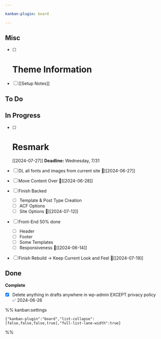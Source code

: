```yaml
---

kanban-plugin: board

---
```


## Misc

- [ ] # Theme Information
- [ ] [[Setup Notes]]


## To Do



## In Progress

- [ ] # Resmark
	[[2024-07-27]]
	**Deadline:** Wednesday, 7/31
- [ ] DL all fonts and images from current site 🛫[[2024-06-27]]
- [ ] Move Content Over 🛫[[2024-06-28]]
- [ ] Finish Backed
	- [ ] Template & Post Type Creation
	- [ ] ACF Options
	- [ ] Site Options 🛫[[2024-07-12]]
- [ ] Front-End 50% done
	- [ ] Header
	- [ ] Footer
	- [ ] Some Templates
	- [ ] Responsiveness 🛫[[2024-06-14]]
- [ ] Finish Rebuild -> Keep Current Look and Feel 🛫[[2024-07-19]]


## Done

**Complete**
- [x] Delete anything in drafts anywhere in wp-admin EXCEPT privacy policy ✅ 2024-06-26




%% kanban:settings
```
{"kanban-plugin":"board","list-collapse":[false,false,false,true],"full-list-lane-width":true}
```
%%
